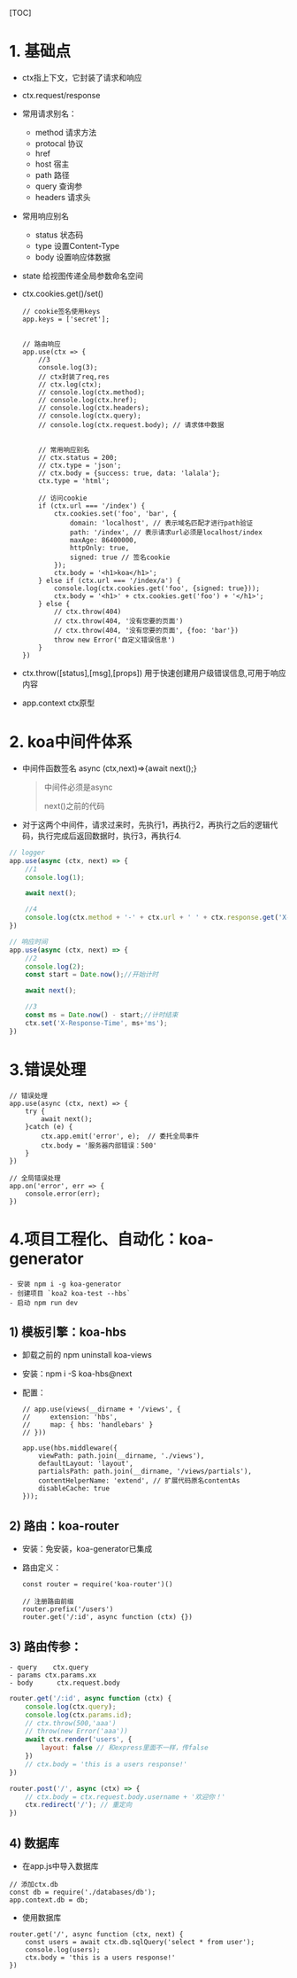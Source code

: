 [TOC]

#  1. 基础点

- ctx指上下文，它封装了请求和响应
- ctx.request/response
- 常用请求别名：
    - method 请求方法
    - protocal 协议
    - href 
    - host 宿主
    - path 路径
    - query 查询参
    - headers 请求头
- 常用响应别名
    - status 状态码
    - type 设置Content-Type
    - body 设置响应体数据
- state  给视图传递全局参数命名空间
- ctx.cookies.get()/set()

    ```
    // cookie签名使用keys
    app.keys = ['secret'];


    // 路由响应
    app.use(ctx => {
        //3
        console.log(3);
        // ctx封装了req,res
        // ctx.log(ctx);
        // console.log(ctx.method);
        // console.log(ctx.href);
        // console.log(ctx.headers);
        // console.log(ctx.query);
        // console.log(ctx.request.body); // 请求体中数据


        // 常用响应别名
        // ctx.status = 200;
        // ctx.type = 'json';
        // ctx.body = {success: true, data: 'lalala'};
        ctx.type = 'html';

        // 访问cookie
        if (ctx.url === '/index') {
            ctx.cookies.set('foo', 'bar', {
                domain: 'localhost', // 表示域名匹配才进行path验证
                path: '/index', // 表示请求url必须是localhost/index
                maxAge: 86400000,
                httpOnly: true,
                signed: true // 签名cookie
            });
            ctx.body = '<h1>koa</h1>';
        } else if (ctx.url === '/index/a') {
            console.log(ctx.cookies.get('foo', {signed: true}));
            ctx.body = '<h1>' + ctx.cookies.get('foo') + '</h1>';
        } else {
            // ctx.throw(404)
            // ctx.throw(404, '没有您要的页面')
            // ctx.throw(404, '没有您要的页面', {foo: 'bar'})
            throw new Error('自定义错误信息')
        }
    })
    ```

- ctx.throw([status],[msg],[props]) 用于快速创建用户级错误信息,可用于响应内容
- app.context  ctx原型

# 2. koa中间件体系

- 中间件函数签名 async (ctx,next)=>{await next();}

  > 中间件必须是async
  >
  > next()之前的代码

- 对于这两个中间件，请求过来时，先执行1，再执行2，再执行之后的逻辑代码，执行完成后返回数据时，执行3，再执行4.

```js
// logger
app.use(async (ctx, next) => {
    //1
    console.log(1);

    await next();

    //4
    console.log(ctx.method + '-' + ctx.url + ' ' + ctx.response.get('X-Response-Time'));
})

// 响应时间
app.use(async (ctx, next) => {
    //2
    console.log(2);
    const start = Date.now();//开始计时

    await next();

    //3
    const ms = Date.now() - start;//计时结束
    ctx.set('X-Response-Time', ms+'ms');
})
```

#  3.错误处理

```
// 错误处理
app.use(async (ctx, next) => {
    try {
        await next();
    }catch (e) {
        ctx.app.emit('error', e);  // 委托全局事件
        ctx.body = '服务器内部错误：500'
    }
})

// 全局错误处理
app.on('error', err => {
    console.error(err);
})
```


# 4.项目工程化、自动化：koa-generator

    - 安装 npm i -g koa-generator
    - 创建项目 `koa2 koa-test --hbs`
    - 启动 npm run dev

## 1) 模板引擎：koa-hbs

- 卸载之前的 npm uninstall koa-views

- 安装：npm i -S koa-hbs@next

- 配置：

    ```
    // app.use(views(__dirname + '/views', {
    //     extension: 'hbs',
    //     map: { hbs: 'handlebars' }
    // }))

    app.use(hbs.middleware({
        viewPath: path.join(__dirname, './views'),
        defaultLayout: 'layout',
        partialsPath: path.join(__dirname, '/views/partials'),
        contentHelperName: 'extend', // 扩展代码原名contentAs
        disableCache: true
    }));
    ```

## 2) 路由：koa-router

- 安装：免安装，koa-generator已集成

- 路由定义：

    ```
    const router = require('koa-router')()
    
    // 注册路由前缀
    router.prefix('/users')
    router.get('/:id', async function (ctx) {})
    ```

## 3) 路由传参：

    - query    ctx.query
    - params ctx.params.xx
    - body      ctx.request.body

```js
router.get('/:id', async function (ctx) {
    console.log(ctx.query);
    console.log(ctx.params.id);
    // ctx.throw(500,'aaa')
    // throw(new Error('aaa'))
    await ctx.render('users', {
        layout: false // 和express里面不一样，传false
    })
    // ctx.body = 'this is a users response!'
})

router.post('/', async (ctx) => {
    // ctx.body = ctx.request.body.username + '欢迎你！'
    ctx.redirect('/'); // 重定向
})
```

## 4) 数据库

- 在app.js中导入数据库
```
// 添加ctx.db
const db = require('./databases/db');
app.context.db = db;
```

- 使用数据库
```
router.get('/', async function (ctx, next) {
    const users = await ctx.db.sqlQuery('select * from user');
    console.log(users);
    ctx.body = 'this is a users response!'
})
```


